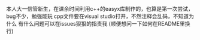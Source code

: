 
本人大一信管新生，在课余时间利用c++的easyx库制作的，也算是第一次尝试，bug不少，勉强能玩
cpp文件要在visual studio打开，不然注释会乱码，不知道为什么
有什么问题可以在issues狠狠的指责我
(顺便想问一下如何在README里换行)
